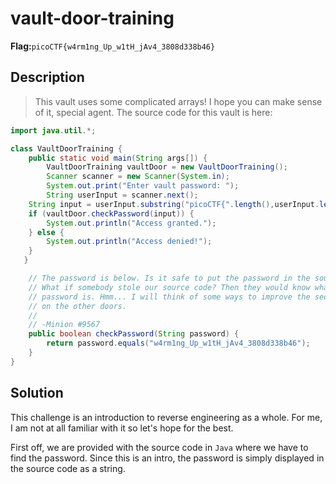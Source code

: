 # vault-door-training
__Flag:__`picoCTF{w4rm1ng_Up_w1tH_jAv4_3808d338b46}`

## Description
> This vault uses some complicated arrays! I hope you can make sense of it, special agent. The source code for this vault is here: 
```java
import java.util.*;

class VaultDoorTraining {
    public static void main(String args[]) {
        VaultDoorTraining vaultDoor = new VaultDoorTraining();
        Scanner scanner = new Scanner(System.in); 
        System.out.print("Enter vault password: ");
        String userInput = scanner.next();
	String input = userInput.substring("picoCTF{".length(),userInput.length()-1);
	if (vaultDoor.checkPassword(input)) {
	    System.out.println("Access granted.");
	} else {
	    System.out.println("Access denied!");
	}
   }

    // The password is below. Is it safe to put the password in the source code?
    // What if somebody stole our source code? Then they would know what our
    // password is. Hmm... I will think of some ways to improve the security
    // on the other doors.
    //
    // -Minion #9567
    public boolean checkPassword(String password) {
        return password.equals("w4rm1ng_Up_w1tH_jAv4_3808d338b46");
    }
}
```


## Solution
This challenge is an introduction to reverse engineering as a whole. For me, I am not at all familiar with it so let's hope for the best.

First off, we are provided with the source code in `Java` where we have to find the password. Since this is an intro, the password is simply displayed in the source code as a string.
